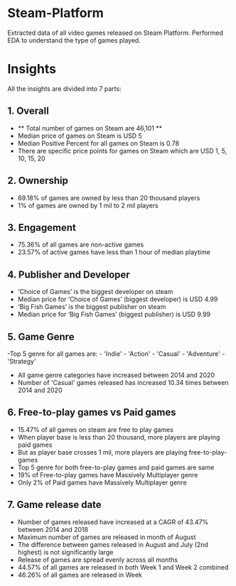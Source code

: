 # Steam-Platform
Extracted data of all video games released on Steam Platform. Performed EDA to understand the type of games played.

# Insights

All the insights are divided into 7 parts:
## 1. Overall
   - ** Total number of games on Steam are 46,101 **
   - Median price of games on Steam is USD 5
   - Median Positive Percent for all games on Steam is 0.78
   - There are specific price points for games on Steam which are USD 1, 5, 10, 15, 20 


## 2. Ownership
   - 69.18% of games are owned by less than 20 thousand players
   - 1% of games are owned by 1 mil to 2 mil players


## 3. Engagement
   - 75.36% of all games are non-active games
   - 23.57% of active games have less than 1 hour of median playtime


## 4. Publisher and Developer
   - ‘Choice of Games’ is the biggest developer on steam
   - Median price for ‘Choice of Games’ (biggest developer) is USD 4.99
   - ‘Big Fish Games’ is the biggest publisher on steam
   - Median price for ‘Big Fish Games’ (biggest publisher) is USD 9.99


## 5. Game Genre
   -Top 5 genre for all games are: 
      - 'Indie' 
      - 'Action' 
      - 'Casual'
      - 'Adventure'
      - 'Strategy'
    
   - All game genre categories have increased between 2014 and 2020
   - Number of 'Casual' games released has increased 10.34 times between 2014 and 2020


## 6. Free-to-play games vs Paid games
   - 15.47% of all games on steam are free to play games
   - When player base is less than 20 thousand, more players are playing paid games
   - But as player base crosses 1 mil, more players are playing free-to-play-games
   - Top 5 genre for both free-to-play games and paid games are same
   - 19% of Free-to-play games have Massively Multiplayer genre
   - Only 2% of Paid games have Massively Multiplayer genre


## 7. Game release date
   - Number of games released have increased at a CAGR of 43.47% between 2014 and 2018
   - Maximum number of games are released in month of August
   - The difference between games released in August and July (2nd highest) is not significantly large
   - Release of games are spread evenly across all months
   - 44.57% of all games are released in both Week 1 and Week 2 combined
   - 46.26% of all games are released in Week 




